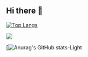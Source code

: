 ## Hi there 👋

[![Top Langs](https://github-readme-stats.vercel.app/api/top-langs/?username=Hi-Tech-Mechanic&layout=donut&hide=ShaderLab,tcl)](https://github.com/Hi-Tech-Mechanic/github-readme-stats)

![](https://github-readme-stats.vercel.app/api?username=Hi-Tech-Mechanic&show_icons=true&theme=radical)

[![Anurag's GitHub stats-Light](https://github-readme-stats.vercel.app/api?username=anuraghazra&show_icons=true&theme=default#gh-light-mode-only)

